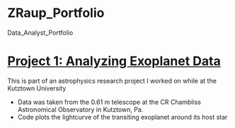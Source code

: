 # ZRaup_Portfolio
Data_Analyst_Portfolio

# [Project 1: Analyzing Exoplanet Data](githuplink)

This is part of an astrophysics research project I worked on while at the Kutztown University
  - Data was taken from the 0.61 m telescope at the CR Chambliss Astronomical Observatory in Kutztown, Pa.
  - Code plots the lightcurve of the transiting exoplanet around its host star
